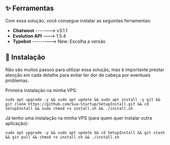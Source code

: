 ## ✨ Ferramentas

Com essa solução, você consegue instalar as seguintes ferramentas:

- <b>Chatwoot</b> -------> v3.1.1
- <b>Evolution API</b> ---> 1.5.4
- <b>Typebot</b> ---------> New: Escolha a versão

## 💽 Instalação

Não são muitos passos para utilizar essa solução, mas é importante prestar atenção em cada detalhe para evitar ter dor de cabeça por eventuais problemas.

<p>Primeira instalação na minha VPS:</p>

```
sudo apt upgrade -y && sudo apt update && sudo apt install -y git && git clone https://github.com/Sua-Startup/SetupInstall.git && cd SetupInstall && sudo chmod +x install.sh && ./install.sh
```

<p>Já tenho uma instalação na minha VPS (para quem quer instalar outra aplicação):</p>

```
sudo apt upgrade -y && sudo apt update && cd SetupInstall && git stash && git pull && chmod +x install.sh && ./install.sh
```
